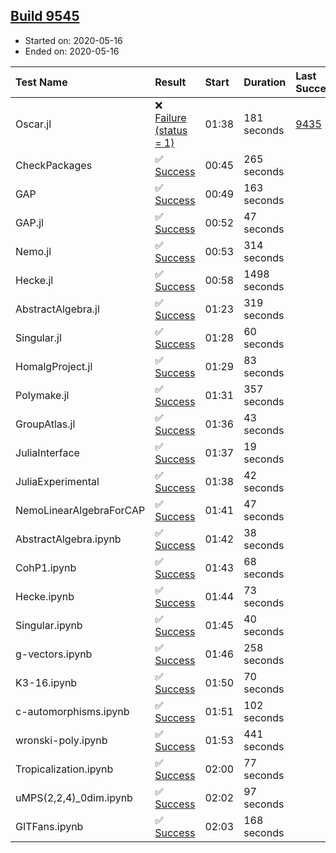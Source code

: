 ## [Build 9545](https://oscarci.mathematik.uni-kl.de/job/oscar/9545/)

* Started on: 2020-05-16
* Ended on: 2020-05-16

| Test Name    | Result | Start | Duration | Last Success | First Failure |
|:-------------|:-------|:------|:---------|:-------------|:--------------|
| Oscar.jl | ❌ [Failure (status = 1)](https://oscarci.mathematik.uni-kl.de/job/oscar/9545/artifact/logs/build-9545/Oscar.jl.log) | 01:38 | 181 seconds | [9435](https://oscarci.mathematik.uni-kl.de/job/oscar/9435/) | [9436](https://oscarci.mathematik.uni-kl.de/job/oscar/9436/) |
| CheckPackages | ✅ [Success](https://oscarci.mathematik.uni-kl.de/job/oscar/9545/artifact/logs/build-9545/CheckPackages.log) | 00:45 | 265 seconds |  |  |
| GAP | ✅ [Success](https://oscarci.mathematik.uni-kl.de/job/oscar/9545/artifact/logs/build-9545/GAP.log) | 00:49 | 163 seconds |  |  |
| GAP.jl | ✅ [Success](https://oscarci.mathematik.uni-kl.de/job/oscar/9545/artifact/logs/build-9545/GAP.jl.log) | 00:52 | 47 seconds |  |  |
| Nemo.jl | ✅ [Success](https://oscarci.mathematik.uni-kl.de/job/oscar/9545/artifact/logs/build-9545/Nemo.jl.log) | 00:53 | 314 seconds |  |  |
| Hecke.jl | ✅ [Success](https://oscarci.mathematik.uni-kl.de/job/oscar/9545/artifact/logs/build-9545/Hecke.jl.log) | 00:58 | 1498 seconds |  |  |
| AbstractAlgebra.jl | ✅ [Success](https://oscarci.mathematik.uni-kl.de/job/oscar/9545/artifact/logs/build-9545/AbstractAlgebra.jl.log) | 01:23 | 319 seconds |  |  |
| Singular.jl | ✅ [Success](https://oscarci.mathematik.uni-kl.de/job/oscar/9545/artifact/logs/build-9545/Singular.jl.log) | 01:28 | 60 seconds |  |  |
| HomalgProject.jl | ✅ [Success](https://oscarci.mathematik.uni-kl.de/job/oscar/9545/artifact/logs/build-9545/HomalgProject.jl.log) | 01:29 | 83 seconds |  |  |
| Polymake.jl | ✅ [Success](https://oscarci.mathematik.uni-kl.de/job/oscar/9545/artifact/logs/build-9545/Polymake.jl.log) | 01:31 | 357 seconds |  |  |
| GroupAtlas.jl | ✅ [Success](https://oscarci.mathematik.uni-kl.de/job/oscar/9545/artifact/logs/build-9545/GroupAtlas.jl.log) | 01:36 | 43 seconds |  |  |
| JuliaInterface | ✅ [Success](https://oscarci.mathematik.uni-kl.de/job/oscar/9545/artifact/logs/build-9545/JuliaInterface.log) | 01:37 | 19 seconds |  |  |
| JuliaExperimental | ✅ [Success](https://oscarci.mathematik.uni-kl.de/job/oscar/9545/artifact/logs/build-9545/JuliaExperimental.log) | 01:38 | 42 seconds |  |  |
| NemoLinearAlgebraForCAP | ✅ [Success](https://oscarci.mathematik.uni-kl.de/job/oscar/9545/artifact/logs/build-9545/NemoLinearAlgebraForCAP.log) | 01:41 | 47 seconds |  |  |
| AbstractAlgebra.ipynb | ✅ [Success](https://oscarci.mathematik.uni-kl.de/job/oscar/9545/artifact/logs/build-9545/AbstractAlgebra.ipynb.log) | 01:42 | 38 seconds |  |  |
| CohP1.ipynb | ✅ [Success](https://oscarci.mathematik.uni-kl.de/job/oscar/9545/artifact/logs/build-9545/CohP1.ipynb.log) | 01:43 | 68 seconds |  |  |
| Hecke.ipynb | ✅ [Success](https://oscarci.mathematik.uni-kl.de/job/oscar/9545/artifact/logs/build-9545/Hecke.ipynb.log) | 01:44 | 73 seconds |  |  |
| Singular.ipynb | ✅ [Success](https://oscarci.mathematik.uni-kl.de/job/oscar/9545/artifact/logs/build-9545/Singular.ipynb.log) | 01:45 | 40 seconds |  |  |
| g-vectors.ipynb | ✅ [Success](https://oscarci.mathematik.uni-kl.de/job/oscar/9545/artifact/logs/build-9545/g-vectors.ipynb.log) | 01:46 | 258 seconds |  |  |
| K3-16.ipynb | ✅ [Success](https://oscarci.mathematik.uni-kl.de/job/oscar/9545/artifact/logs/build-9545/K3-16.ipynb.log) | 01:50 | 70 seconds |  |  |
| c-automorphisms.ipynb | ✅ [Success](https://oscarci.mathematik.uni-kl.de/job/oscar/9545/artifact/logs/build-9545/c-automorphisms.ipynb.log) | 01:51 | 102 seconds |  |  |
| wronski-poly.ipynb | ✅ [Success](https://oscarci.mathematik.uni-kl.de/job/oscar/9545/artifact/logs/build-9545/wronski-poly.ipynb.log) | 01:53 | 441 seconds |  |  |
| Tropicalization.ipynb | ✅ [Success](https://oscarci.mathematik.uni-kl.de/job/oscar/9545/artifact/logs/build-9545/Tropicalization.ipynb.log) | 02:00 | 77 seconds |  |  |
| uMPS(2,2,4)_0dim.ipynb | ✅ [Success](https://oscarci.mathematik.uni-kl.de/job/oscar/9545/artifact/logs/build-9545/uMPS-2-2-4-_0dim.ipynb.log) | 02:02 | 97 seconds |  |  |
| GITFans.ipynb | ✅ [Success](https://oscarci.mathematik.uni-kl.de/job/oscar/9545/artifact/logs/build-9545/GITFans.ipynb.log) | 02:03 | 168 seconds |  |  |
